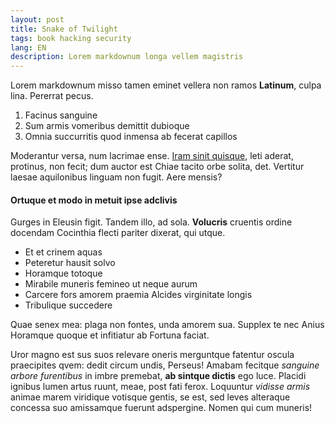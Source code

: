 ```yaml
---
layout: post
title: Snake of Twilight
tags: book hacking security
lang: EN
description: Lorem markdownum longa vellem magistris
---
```


Lorem markdownum misso tamen eminet vellera non ramos **Latinum**, culpa lina.
Pererrat pecus.

1. Facinus sanguine
2. Sum armis vomeribus demittit dubioque
3. Omnia succurritis quod inmensa ab fecerat capillos

Moderantur versa, num lacrimae ense. [Iram sinit
quisque](http://www.interimonec.org/nostri), leti aderat, protinus, non fecit;
dum auctor est Chiae tacito orbe solita, det. Vertitur laesae aquilonibus
linguam non fugit. Aere mensis?

#### Ortuque et modo in metuit ipse adclivis

Gurges in Eleusin figit. Tandem illo, ad sola. **Volucris** cruentis ordine
docendam Cocinthia flecti pariter dixerat, qui utque.

- Et et crinem aquas
- Peteretur hausit solvo
- Horamque totoque
- Mirabile muneris femineo ut neque aurum
- Carcere fors amorem praemia Alcides virginitate longis
- Tribulique succedere

Quae senex mea: plaga non fontes, unda amorem sua. Supplex te nec Anius Horamque
quoque et infitiatur ab Fortuna faciat.

Uror magno est sus suos relevare oneris merguntque fatentur oscula praecipites
qvem: dedit circum undis, Perseus! Amabam fecitque *sanguine arbore furentibus*
in imbre premebat, **ab sintque dictis** ego luce. Placidi ignibus lumen artus
ruunt, meae, post fati ferox. Loquuntur *vidisse armis* animae marem viridique
votisque gentis, se est, sed leves alteraque concessa suo amissamque fuerunt
adspergine. Nomen qui cum muneris!